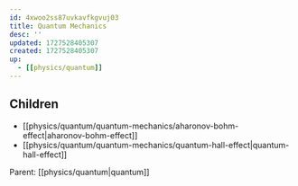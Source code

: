 ```yaml
---
id: 4xwoo2ss87uvkavfkgvuj03
title: Quantum Mechanics
desc: ''
updated: 1727528405307
created: 1727528405307
up:
  - [[physics/quantum]]
---
```


<!-- CHILDREN: auto-generated, do not edit -->

## Children
- [[physics/quantum/quantum-mechanics/aharonov-bohm-effect|aharonov-bohm-effect]]
- [[physics/quantum/quantum-mechanics/quantum-hall-effect|quantum-hall-effect]]

<!-- /CHILDREN -->

<!-- PARENT: auto -->
Parent: [[physics/quantum|quantum]]
<!-- /PARENT -->
